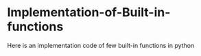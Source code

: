 # Implementation-of-Built-in-functions
Here is an implementation code of  few built-in functions in python

